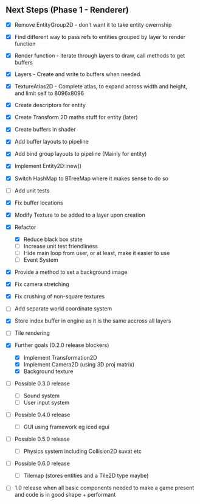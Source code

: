 ## Next Steps (Phase 1 - Renderer)
- [x] Remove EntityGroup2D - don't want it to take entity owernship
- [x] Find different way to pass refs to entities grouped by layer to render function
- [x] Render function - iterate through layers to draw, call methods to get buffers
- [x] Layers - Create and write to buffers when needed.
- [x] TextureAtlas2D - Complete atlas, to expand across width and height, and limit self to 8096x8096
- [x] Create descriptors for entity
- [x] Create Transform 2D maths stuff for entity (later)
- [x] Create buffers in shader
- [x] Add buffer layouts to pipeline
- [x] Add bind group layouts to pipeline (Mainly for entity)
- [x] Implement Entity2D::new()
- [x] Switch HashMap to BTreeMap where it makes sense to do so
- [ ] Add unit tests
- [x] Fix buffer locations
- [x] Modify Texture to be added to a layer upon creation
- [x] Refactor
  - [x] Reduce black box state
  - [ ] Increase unit test friendliness
  - [ ] Hide main loop from user, or at least, make it easier to use
  - [ ] Event System
- [x] Provide a method to set a background image
- [x] Fix camera stretching
- [x] Fix crushing of non-square textures
- [ ] Add separate world coordinate system
- [x] Store index buffer in engine as it is the same accross all layers
- [ ] Tile rendering

- [x] Further goals (0.2.0 release blockers)
  - [x] Implement Transformation2D
  - [x] Implement Camera2D (using 3D proj matrix)
  - [x] Background texture

- [ ] Possible 0.3.0 release
  - [ ] Sound system
  - [ ] User input system

- [ ] Possible 0.4.0 release
  - [ ] GUI using framework eg iced egui

- [ ] Possible 0.5.0 release
  - [ ] Physics system including Collision2D suvat etc

- [ ] Possible 0.6.0 release
  - [ ] Tilemap (stores entities and a Tile2D type maybe)


- [ ] 1.0 release when all basic components needed to make a game present and code is in good shape + performant
